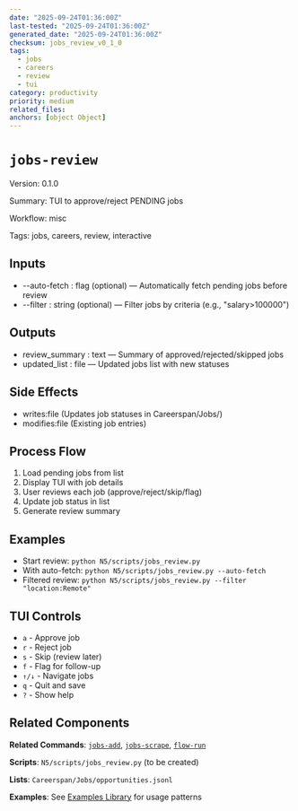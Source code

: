 ```yaml
---
date: "2025-09-24T01:36:00Z"
last-tested: "2025-09-24T01:36:00Z"
generated_date: "2025-09-24T01:36:00Z"
checksum: jobs_review_v0_1_0
tags:
  - jobs
  - careers
  - review
  - tui
category: productivity
priority: medium
related_files:
anchors: [object Object]
---
```

# `jobs-review`

Version: 0.1.0

Summary: TUI to approve/reject PENDING jobs

Workflow: misc

Tags: jobs, careers, review, interactive

## Inputs
- --auto-fetch : flag (optional) — Automatically fetch pending jobs before review
- --filter : string (optional) — Filter jobs by criteria (e.g., "salary>100000")

## Outputs
- review_summary : text — Summary of approved/rejected/skipped jobs
- updated_list : file — Updated jobs list with new statuses

## Side Effects
- writes:file (Updates job statuses in Careerspan/Jobs/)
- modifies:file (Existing job entries)

## Process Flow
1. Load pending jobs from list
2. Display TUI with job details
3. User reviews each job (approve/reject/skip/flag)
4. Update job status in list
5. Generate review summary

## Examples
- Start review: `python N5/scripts/jobs_review.py`
- With auto-fetch: `python N5/scripts/jobs_review.py --auto-fetch`
- Filtered review: `python N5/scripts/jobs_review.py --filter "location:Remote"`

## TUI Controls
- `a` - Approve job
- `r` - Reject job
- `s` - Skip (review later)
- `f` - Flag for follow-up
- `↑/↓` - Navigate jobs
- `q` - Quit and save
- `?` - Show help

## Related Components

**Related Commands**: [`jobs-add`](../commands/jobs-add.md), [`jobs-scrape`](../commands/jobs-scrape.md), [`flow-run`](../commands/flow-run.md)

**Scripts**: `N5/scripts/jobs_review.py` (to be created)

**Lists**: `Careerspan/Jobs/opportunities.jsonl`

**Examples**: See [Examples Library](../examples/) for usage patterns

